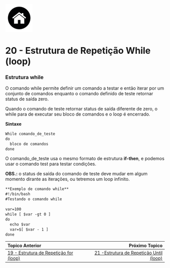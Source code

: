 [![N|Solid](Imagens/Home.jpeg "Ir para Home")](/README.md/)

# 20 - Estrutura de Repetição While (loop)

### Estrutura while

O comando while permite definir um comando a testar e então iterar por um conjunto de comandos enquanto o comando definido de teste retornar status de saída zero.  

Quando o comando de teste retornar status de saída diferente de zero, o while para de executar seu bloco de comandos e o loop é encerrado.  

**Sintaxe**
```
While comando_de_teste
do
  bloco de comandos
done
```

O comando_de_teste usa o mesmo formato de estrutura **if-then**, e podemos usar o comando test para testar condições.  

**OBS.:** o status de saída do comando de teste deve mudar em algum momento dirante as iterações, ou tetremos um loop infinito.  
```
**Exemplo de comando while**
#!/bin/bash
#Testando o comando while

var=100
while [ $var -gt 0 ]
do
  echo $var
  var=$[ $var - 1 ]
done
```

|Topico Anterior|Próximo Topico|
|:---|---:|
|[19 - Estrutura de Repetição for (loop)](RepeticaoFor.md)|[21 -Estrutura de Repetição Until (loop)](RepeticaoUntil.md)|
